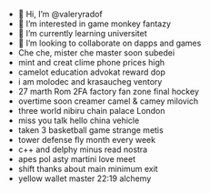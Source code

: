- 👋 Hi, I’m @valeryradof
- 👀 I’m interested in game monkey fantazy
- 🌱 I’m currently learning universitet
- 💞️ I’m looking to collaborate on dapps and games
- Che che, mister che master soon subedei
- mint and creat clime phone prices high
- camelot education advokat reward dop
- i am molodec and krasaucheg ventory
- 27 marth Rom 2FA factory fan zone final hockey
- overtime soon creamer camel & camey milovich
- three world nibiru chain palace London
- miss you talk hello china vehicle
- taken 3 basketball game strange metis
- tower defense fly month every week
-  c++ and delphy minus read nostra
- apes pol asty martini love meet
- shift thanks about main minimum exit
- yellow wallet master 22:19 alchemy
